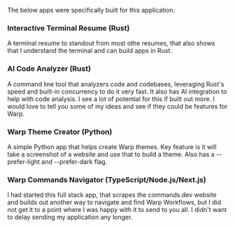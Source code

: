 The below apps were specifically built for this application.

### Interactive Terminal Resume (Rust)

A terminal resume to standout from most othe resumes, that also shows that I understand the terminal and can build apps in Rust.

### AI Code Analyzer (Rust)

A command line tool that analyzers code and codebases, leveraging Rust's speed and built-in concurrency to do it very fast. It also has AI integration to help with code analysis. I see a lot of potential for this if built out more. I would love to tell you some of my ideas and see if they could be features for Warp.

### Warp Theme Creator (Python)

A simple Python app that helps create Warp themes. Key feature is it will take a screenshot of a website and use that to build a theme. Also has a --prefer-light and --prefer-dark flag.

### Warp Commands Navigator (TypeScript/Node.js/Next.js)

I had started this full stack app, that scrapes the commands.dev website and builds out another way to navigate and find Warp Workflows, but I did not get it to a point where I was happy with it to send to you all. I didn't want to delay sending my application any longer.
